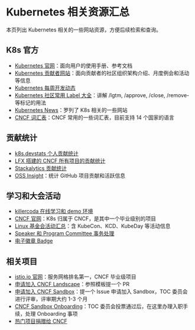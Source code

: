 # Kubernetes 相关资源汇总

本页列出 Kubernetes 相关的一些网站资源，方便后续检索和查询。

## K8s 官方

- [Kubernetes 官网](https://kubernetes.io/)：面向用户的使用手册、参考文档
- [Kubernetes 贡献者网站](https://www.kubernetes.dev/)：面向贡献者的社区组织架构介绍、月度例会和活动等信息
- [Kubernetes 每周开发动态](https://lwkd.info/)
- [Kubernetes 社区常用 Label 大全](https://prow.k8s.io/command-help)：讲解 /lgtm, /approve, /close, /remove- 等标记的用法
- [Kubernetes News](https://kubenews.net/)：罗列了 K8s 相关的一些网站
- [CNCF 词汇表](https://glossary.cncf.io/)：CNCF 常用的一些词汇表，目前支持 14 个国家的语言

## 贡献统计

- [k8s.devstats 个人贡献统计](https://k8s.devstats.cncf.io/d/13/developer-activity-counts-by-repository-group?orgId=1&var-period_name=Last%20year&var-metric=contributions&var-repogroup_name=SIG%20Docs&var-repo_name=kubernetes%2Fkubernetes&var-country_name=All)
- [LFX 搭建的 CNCF 所有项目的贡献统计](https://openprofile.dev/my-insights)
- [Stackalytics 贡献统计](https://www.stackalytics.io/cncf)
- [OSS Insight](https://ossinsight.io/)：统计 GitHub 项目贡献和活跃信息

## 学习和大会活动

- [killercoda 在线学习和 demo 环境](https://killercoda.com/)
- [CNCF 官网](https://www.cncf.io/)：K8s 归属于 CNCF，是其中一个毕业级别的项目
- [Linux 基金会活动汇总](https://events.linuxfoundation.org/)：含 KubeCon、KCD、KubeDay 等活动信息
- [Speaker 和 Program Committee 事务处理](https://sessionize.com/)
- [电子徽章 Badge](https://www.credly.com/users/michael-yao0422)

## 相关项目

- [istio.io 官网](https://istio.io/)：服务网格排名第一，CNCF 毕业级项目
- [申请加入 CNCF Landscape](https://github.com/cncf/landscape/pull/3380)：参照模板提一个 PR
- [申请加入 CNCF Sandbox](https://github.com/cncf/sandbox/issues)：提一个 Issue 申请加入 Sandbox，TOC 委员会进行评审，评审期大约 1-3 个月
- [CNCF Sandbox Onboarding](https://github.com/cncf/toc/issues)：TOC 委员会投票通过后，在这里办理入职手续，处理 Onboarding 事项
- [热门项目捐赠给 CNCF](https://github.com/cncf/toc/pull/827)
